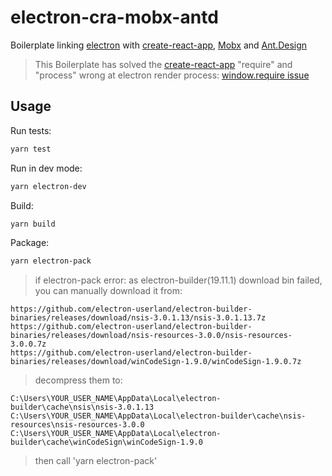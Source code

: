 # electron-cra-mobx-antd

Boilerplate linking [electron](http://electron.atom.io/) with [create-react-app](https://github.com/facebookincubator/create-react-app), [Mobx](https://github.com/mobxjs/mobx) and [Ant.Design](https://github.com/ant-design/ant-design)

> This Boilerplate has solved the [create-react-app](https://github.com/facebookincubator/create-react-app) "require" and "process" wrong at electron render process: [window.require issue](https://github.com/electron/electron/issues/7300)

## Usage

Run tests:
```bash
yarn test
```

Run in dev mode:
```bash
yarn electron-dev
```

Build:
```bash
yarn build
```

Package:
```bash
yarn electron-pack
```
> if electron-pack error: as electron-builder(19.11.1) download bin failed, you can manually download it from:

```
https://github.com/electron-userland/electron-builder-binaries/releases/download/nsis-3.0.1.13/nsis-3.0.1.13.7z
https://github.com/electron-userland/electron-builder-binaries/releases/download/nsis-resources-3.0.0/nsis-resources-3.0.0.7z
https://github.com/electron-userland/electron-builder-binaries/releases/download/winCodeSign-1.9.0/winCodeSign-1.9.0.7z
```

> decompress them to:

```
C:\Users\YOUR_USER_NAME\AppData\Local\electron-builder\cache\nsis\nsis-3.0.1.13
C:\Users\YOUR_USER_NAME\AppData\Local\electron-builder\cache\nsis-resources\nsis-resources-3.0.0
C:\Users\YOUR_USER_NAME\AppData\Local\electron-builder\cache\winCodeSign\winCodeSign-1.9.0
```

> then call 'yarn electron-pack'

